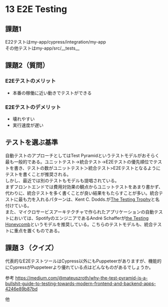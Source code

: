 # 13 E2E Testing

## 課題1
E22テストはmy-app/cypress/integration/my-app  
その他テストはmy-app/src/\_\_tests\_\_

## 課題2（質問）

### E2Eテストのメリット  
- 本番の稼働に近い動きでテストができる
### E2Eテストのデメリット  
- 壊れやすい
- 実行速度が遅い

## テストを選ぶ基準

自動テストのアプローチとしてはTest Pyramidというテストモデルがおそらく最も一般的である。ユニットテスト→統合テスト→E2Eテストの優先順位でテストを書き、テストの数がユニットテスト＞統合テスト>E2Eテストとなるようにテストを書くことが推奨される。  
しかし、最近では別のテストもモデルも提唱されている。  
まずフロントエンドでは費用対効果の観点からユニットテストをあまり書かず、代わりに、統合テストを多く書くことが良い結果をもたらすことが多い。統合テストに最も力を入れるパターンは、Kent C. Dodds.が[The Testing Trophy](https://kentcdodds.com/blog/the-testing-trophy-and-testing-classifications)と名付けている。  
また、マイクロサービスアーキテクチャで作られたアプリケーションの自動テストにおいては、SpotifyのエンジニアであるAndré Schafferが[the Testing Honeycomb](https://engineering.atspotify.com/2018/01/11/testing-of-microservices/)というモデルを推奨している。こちらのテストモデルも、統合テストに重点を置くものである。  


## 課題３（クイズ）
代表的なE2EテストツールはCypress以外にもPuppeteerがありますが、機能的にCypressがPuppeteerより優れている点はどんなものがあるでしょうか。


参考
https://medium.com/@mateuszroth/why-the-test-pyramid-is-a-bullshit-guide-to-testing-towards-modern-frontend-and-backend-apps-4246e89b87bd  



他